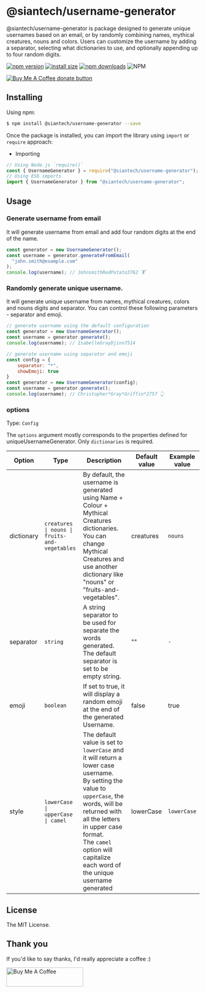 # @siantech/username-generator

<p>
@siantech/username-generator is package designed to generate unique usernames based on an email, or by randomly combining names, mythical creatures, nouns and colors. Users can customize the username by adding a separator, selecting what dictionaries to use, and optionally appending up to four random digits.
</p>

[![npm version](https://img.shields.io/npm/v/@siantech/username-generator.svg?style=flat-square)](https://www.npmjs.org/package/@siantech/username-generator)
[![install size](https://packagephobia.now.sh/badge?p=@siantech/username-generator)](https://packagephobia.now.sh/result?p=@siantech/username-generator)
[![npm downloads](https://img.shields.io/npm/dm/@siantech/username-generator.svg?style=flat-square)](http://npm-stat.com/charts.html?package=@siantech/username-generator)
![NPM](https://img.shields.io/npm/l/@siantech/username-generator)

<span class="badge-buymeacoffee">
<a href="https://www.buymeacoffee.com/silviuks" title="Donate to this project using Buy Me A Coffee"><img src="https://img.shields.io/badge/buy%20me%20a%20coffee-donate-yellow.svg" alt="Buy Me A Coffee donate button" /></a>
</span>

## Installing

Using npm:

```bash
$ npm install @siantech/username-generator --save
```

Once the package is installed, you can import the library using `import` or `require` approach:

- Importing

```javascript
// Using Node.js `require()`
const { UsernameGenerator } = require("@siantech/username-generator");
// Using ES6 imports
import { UsernameGenerator } from "@siantech/username-generator";
```

## Usage

### Generate username from email

It will generate username from email and add four random digits at the end of the name.

```javascript
const generator = new UsernameGenerator();
const username = generator.generateFromEmail(
  "john.smith@example.com"
);
console.log(username); // JohnsmithRedPotato3762 🏋️
```

### Randomly generate unique username.

It will generate unique username from names, mythical creatures, colors and nouns digits and separator. You can control these following parameters - separator and emoji.

```javascript
// generate username using the default configuration
const generator = new UsernameGenerator();
const username = generator.generate();
console.log(username); // IsabelleGrayDjinn7514

// generate username using separator and emoji
const config = {
    separator: "*",
    showEmoji: true
}
const generator = new UsernameGenerator(config);
const username = generator.generate();
console.log(username); // Christopher*Gray*Griffin*2757 👆

```

### options

Type: `Config`

The `options` argument mostly corresponds to the properties defined for uniqueUsernameGenerator. Only `dictionaries` is required.


| Option     | Type                                          | Description                                                                                                                                                                                                                                                                       | Default value | Example value |
|------------|-----------------------------------------------|-----------------------------------------------------------------------------------------------------------------------------------------------------------------------------------------------------------------------------------------------------------------------------------|---------------|---------------|
| dictionary | `creatures \| nouns \| fruits-and-vegetables` | By default, the username is generated using Name + Colour + Mythical Creatures dictionaries. You can change Mythical Creatures and use another dictionary like "nouns" or "fruits-and-vegetables".                                                                                | creatures     | `nouns`       |
| separator  | `string`                                      | A string separator to be used for separate the words generated. The default separator is set to be empty string.                                                                                                                                                                  | ""            | `-`           |
| emoji      | `boolean`                                     | If set to true, it will display a random emoji at the end of the generated Username.                                                                                                                                                                                              | false         | true          |
| style      | `lowerCase \| upperCase \| camel`             | The default value is set to `lowerCase` and it will return a lower case username.<br>By setting the value to `upperCase`, the words, will be returned with all the letters in upper case format.<br>The `camel` option will capitalize each word of the unique username generated | lowerCase     | `lowerCase`   |

## License

The MIT License.

## Thank you
If you'd like to say thanks, I'd really appreciate a coffee :)

<a href="https://buymeacoffee.com/silviuks" target="_blank"><img src="https://cdn.buymeacoffee.com/buttons/v2/default-yellow.png" alt="Buy Me A Coffee" style="height: 50px !important;width: 200px !important;" ></a>
